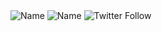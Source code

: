 <!--
**amorist/amorist** is a ✨ _special_ ✨ repository because its `README.md` (this file) appears on your GitHub profile.
![Amor](https://avatars0.githubusercontent.com/u/14037268?s=460&u=141e9e5c5e86a2cf652ca9a3b0271f06ea0e4488&v=4)
-->

<img alt="Name" style="display: inline;" src="https://img.shields.io/badge/name-amor-brightgreen">
<img alt="Name" style="display: inline;" src="https://img.shields.io/badge/age-25-brightgreen">
<img alt="Twitter Follow" style="display: inline;" src="https://img.shields.io/twitter/follow/amor90s?style=social">

